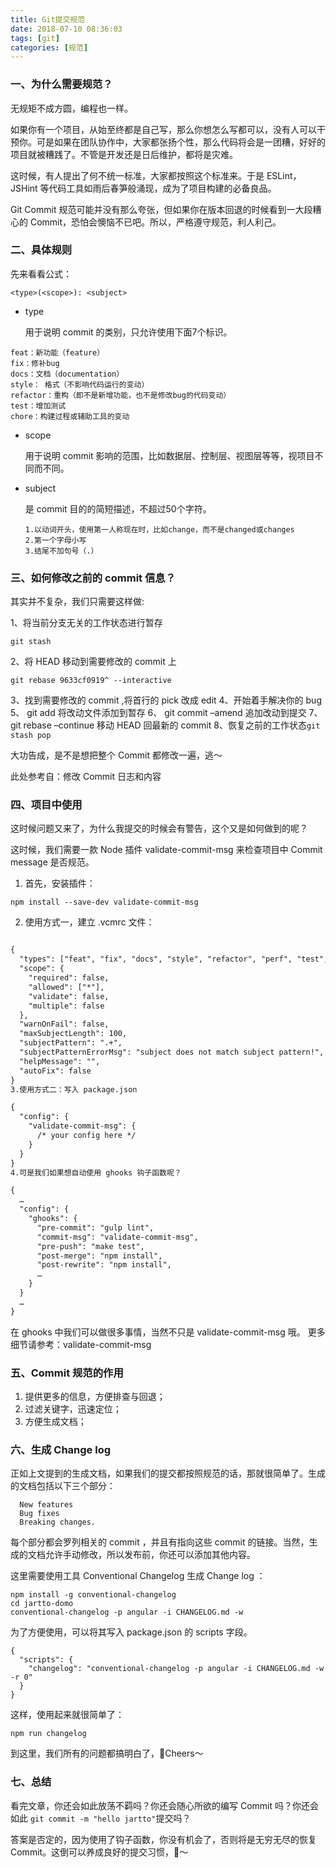 ```yaml
---
title: Git提交规范
date: 2018-07-10 08:36:03
tags: [git]
categories: [规范]
---
```


### 一、为什么需要规范？
无规矩不成方圆，编程也一样。

如果你有一个项目，从始至终都是自己写，那么你想怎么写都可以，没有人可以干预你。可是如果在团队协作中，大家都张扬个性，那么代码将会是一团糟，好好的项目就被糟践了。不管是开发还是日后维护，都将是灾难。

这时候，有人提出了何不统一标准，大家都按照这个标准来。于是 ESLint，JSHint 等代码工具如雨后春笋般涌现，成为了项目构建的必备良品。

Git Commit 规范可能并没有那么夸张，但如果你在版本回退的时候看到一大段糟心的 Commit，恐怕会懊恼不已吧。所以，严格遵守规范，利人利己。

### 二、具体规则
先来看看公式：
```
<type>(<scope>): <subject>
```

* type

  用于说明 commit 的类别，只允许使用下面7个标识。
```
feat：新功能（feature）
fix：修补bug
docs：文档（documentation）
style： 格式（不影响代码运行的变动）
refactor：重构（即不是新增功能，也不是修改bug的代码变动）
test：增加测试
chore：构建过程或辅助工具的变动
  ```
* scope

  用于说明 commit 影响的范围，比如数据层、控制层、视图层等等，视项目不同而不同。
* subject

  是 commit 目的的简短描述，不超过50个字符。
  ```
  1.以动词开头，使用第一人称现在时，比如change，而不是changed或changes
  2.第一个字母小写
  3.结尾不加句号（.）
  ```

###  三、如何修改之前的 commit 信息？
其实并不复杂，我们只需要这样做:

1、将当前分支无关的工作状态进行暂存
```shell
git stash
```

2、将 HEAD 移动到需要修改的 commit 上
```shell
git rebase 9633cf0919^ --interactive
```

3、找到需要修改的 commit ,将首行的 pick 改成 edit
4、开始着手解决你的 bug
5、 git add 将改动文件添加到暂存
6、 git commit –amend 追加改动到提交
7、git rebase –continue 移动 HEAD 回最新的 commit
8、恢复之前的工作状态`git stash pop`

大功告成，是不是想把整个 Commit 都修改一遍，逃～

此处参考自：修改 Commit 日志和内容

### 四、项目中使用
这时候问题又来了，为什么我提交的时候会有警告，这个又是如何做到的呢？

这时候，我们需要一款 Node 插件 validate-commit-msg 来检查项目中 Commit message 是否规范。

1. 首先，安装插件：

```shell
npm install --save-dev validate-commit-msg
```

2. 使用方式一，建立 .vcmrc 文件：

```xml

{
  "types": ["feat", "fix", "docs", "style", "refactor", "perf", "test", "build", "ci", "chore", "revert"],
  "scope": {
    "required": false,
    "allowed": ["*"],
    "validate": false,
    "multiple": false
  },
  "warnOnFail": false,
  "maxSubjectLength": 100,
  "subjectPattern": ".+",
  "subjectPatternErrorMsg": "subject does not match subject pattern!",
  "helpMessage": "",
  "autoFix": false
} 
3.使用方式二：写入 package.json

{
  "config": {
    "validate-commit-msg": {
      /* your config here */
    }
  }
} 
4.可是我们如果想自动使用 ghooks 钩子函数呢？

{
  …
  "config": {
    "ghooks": {
      "pre-commit": "gulp lint",
      "commit-msg": "validate-commit-msg",
      "pre-push": "make test",
      "post-merge": "npm install",
      "post-rewrite": "npm install",
      …
    }
  }
  …
}

```

在 ghooks 中我们可以做很多事情，当然不只是 validate-commit-msg 哦。
更多细节请参考：validate-commit-msg

### 五、Commit 规范的作用
1. 提供更多的信息，方便排查与回退；
2. 过滤关键字，迅速定位；
3. 方便生成文档；

### 六、生成 Change log
正如上文提到的生成文档，如果我们的提交都按照规范的话，那就很简单了。生成的文档包括以下三个部分：
```config
  New features
  Bug fixes
  Breaking changes.
```
每个部分都会罗列相关的 commit ，并且有指向这些 commit 的链接。当然，生成的文档允许手动修改，所以发布前，你还可以添加其他内容。

这里需要使用工具 Conventional Changelog 生成 Change log ：
```shell
npm install -g conventional-changelog
cd jartto-domo
conventional-changelog -p angular -i CHANGELOG.md -w
```

为了方便使用，可以将其写入 package.json 的 scripts 字段。

```javascripts
{
  "scripts": {
    "changelog": "conventional-changelog -p angular -i CHANGELOG.md -w -r 0"
  }
}
```
这样，使用起来就很简单了：

```shell
npm run changelog
```

到这里，我们所有的问题都搞明白了，🍻Cheers～

### 七、总结
看完文章，你还会如此放荡不羁吗？你还会随心所欲的编写 Commit 吗？你还会如此 `git commit -m "hello jartto"`提交吗？

答案是否定的，因为使用了钩子函数，你没有机会了，否则将是无穷无尽的恢复 Commit。这倒可以养成良好的提交习惯，🙈～
